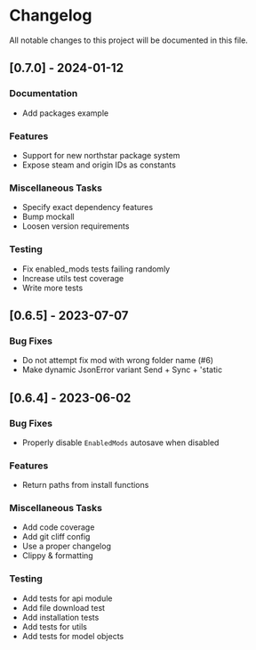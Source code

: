 # Changelog

All notable changes to this project will be documented in this file.

## [0.7.0] - 2024-01-12

### Documentation

- Add packages example

### Features

- Support for new northstar package system
- Expose steam and origin IDs as constants

### Miscellaneous Tasks

- Specify exact dependency features
- Bump mockall
- Loosen version requirements

### Testing

- Fix enabled_mods tests failing randomly
- Increase utils test coverage
- Write more tests

## [0.6.5] - 2023-07-07

### Bug Fixes

- Do not attempt fix mod with wrong folder name (#6)
- Make dynamic JsonError variant Send + Sync + 'static

## [0.6.4] - 2023-06-02

### Bug Fixes

- Properly disable `EnabledMods` autosave when disabled

### Features

- Return paths from install functions

### Miscellaneous Tasks

- Add code coverage
- Add git cliff config
- Use a proper changelog
- Clippy & formatting

### Testing

- Add tests for api module
- Add file download test
- Add installation tests
- Add tests for utils
- Add tests for model objects

<!-- generated by git-cliff -->
